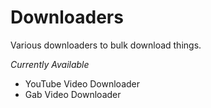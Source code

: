 # Downloaders

Various downloaders to bulk download things.


*Currently Available*

* YouTube Video Downloader
* Gab Video Downloader

